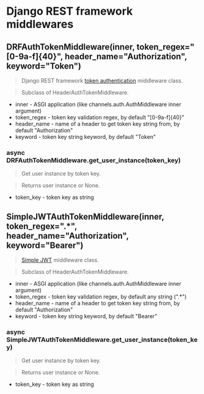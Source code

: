 # Django REST framework middlewares


## DRFAuthTokenMiddleware(inner, token_regex="[0-9a-f]{40}", header_name="Authorization", keyword="Token")
> Django REST framework [token authentication](https://www.django-rest-framework.org/api-guide/authentication/#tokenauthentication) middleware class.

> Subclass of HeaderAuthTokenMiddleware.

- inner - ASGI application (like channels.auth.AuthMiddleware inner argument)
- token_regex - token key validation regex, by default "[0-9a-f]{40}"
- header_name - name of a header to get token key string from, by default "Authorization"
- keyword - token key string keyword, by default "Token"


### async DRFAuthTokenMiddleware.get_user_instance(token_key)
> Get user instance by token key.

> Returns user instance or None.

- token_key - token key as string


## SimpleJWTAuthTokenMiddleware(inner, token_regex=".*", header_name="Authorization", keyword="Bearer")
> [Simple JWT](https://django-rest-framework-simplejwt.readthedocs.io/en/latest/index.html) middleware class.

> Subclass of HeaderAuthTokenMiddleware.

- inner - ASGI application (like channels.auth.AuthMiddleware inner argument)
- token_regex - token key validation regex, by default any string (".*")
- header_name - name of a header to get token key string from, by default "Authorization"
- keyword - token key string keyword, by default "Bearer"


### async SimpleJWTAuthTokenMiddleware.get_user_instance(token_key)
> Get user instance by token key.

> Returns user instance or None.

- token_key - token key as string
